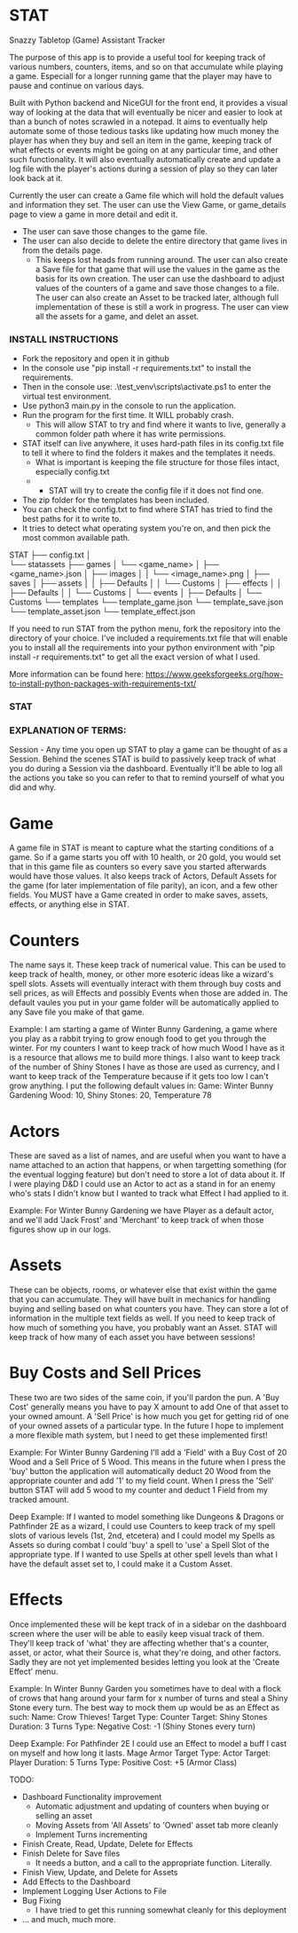 # STAT
 Snazzy Tabletop (Game) Assistant Tracker

The purpose of this app is to provide a useful tool for keeping track of various numbers, counters, items, and so on that accumulate while playing a game. Especiall for a longer running game that the player may have to pause and continue on various days.

Built with Python backend and NiceGUI for the front end, it provides a visual way of looking at the data that will eventually be nicer and easier to look at than a bunch of notes scrawled in a notepad. It aims to eventually help automate some of those tedious tasks like updating how much money the player has when they buy and sell an item in the game, keeping track of what effects or events might be going on at any particular time, and other such functionality. It will also eventually automatically create and update a log file with the player's actions during a session of play so they can later look back at it.

Currently the user can create a Game file which will hold the default values and information they set. 
The user can use the View Game, or game_details page to view a game in more detail and edit it.
 - The user can save those changes to the game file.
 - The user can also decide to delete the entire directory that game lives in from the details page.
   - This keeps lost heads from running around.
The user can also create a Save file for that game that will use the values in the game as the basis for its own creation.
The user can use the dashboard to adjust values of the counters of a game and save those changes to a file.
The user can also create an Asset to be tracked later, although full implementation of these is still a work in progress.
The user can view all the assets for a game, and delet an asset.


### INSTALL INSTRUCTIONS ####
- Fork the repository and open it in github
- In the console use "pip install -r requirements.txt" to install the requirements.
- Then in the console use: .\test_venv\scripts\activate.ps1  to enter the virtual test environment.
- Use python3 main.py in the console to run the application.
- Run the program for the first time. It WILL probably crash.
  - This will allow STAT to try and find where it wants to live, generally a common folder path where it has write permissions.
- STAT itself can live anywhere, it uses hard-path files in its config.txt file to tell it where to find the folders it makes and the templates it needs.
  - What is important is keeping the file structure for those files intact, especially config.txt
  - - STAT will try to create the config file if it does not find one.
- The zip folder for the templates has been included.
- You can check the config.txt to find where STAT has tried to find the best paths for it to write to.
- It tries to detect what operating system you're on, and then pick the most common available path.

STAT
├── config.txt
│   
└── statassets
    ├── games
    │   └── <game_name>
    │       ├── <game_name>.json
    │       ├── images
    │       │   └── <image_name>.png
    │       ├── saves
    │       ├── assets
    │       │   ├── Defaults
    │       │   └── Customs
    │       ├── effects
    │       │   ├── Defaults
    │       │   └── Customs
    │       └── events
    │           ├── Defaults
    │           └── Customs
    └── templates
        └── template_game.json
        └── template_save.json
        └── template_asset.json
        └── template_effect.json

If you need to run STAT from the python menu, fork the repository into the directory of your choice.
I've included a requirements.txt file that will enable you to install all the requirements into your python environment with "pip install -r requirements.txt" to get all the exact version of what I used.

More information can be found here: https://www.geeksforgeeks.org/how-to-install-python-packages-with-requirements-txt/


### STAT ###

### EXPLANATION OF TERMS: ###
Session - Any time you open up STAT to play a game can be thought of as a Session. Behind the scenes STAT is build to passively keep track of what you do during a Session via the dashboard. Eventually it'll be able to log all the actions you take so you can refer to that to remind yourself of what you did and why.


# Game # 
A game file in STAT is meant to capture what the starting conditions of a game. So if a game starts you off with 10 health, or 20 gold, you would set that in this game file as counters so every save you started afterwards would have those values. It also keeps track of Actors, Default Assets for the game (for later implementation of file parity), an icon, and a few other fields. You MUST have a Game created in order to make saves, assets, effects, or anything else in STAT.

# Counters #
The name says it. These keep track of numerical value. This can be used to keep track of health, money, or other more esoteric ideas like a wizard's spell slots. Assets will eventually interact with them through buy costs and sell prices, as will Effects and possibly Events when those are added in. The default vaules you put in your game folder will be automatically applied to any Save file you make of that game.

Example: I am starting a game of Winter Bunny Gardening, a game where you play as a rabbit trying to grow enough food to get you through the winter. For my counters I want to keep track of how much Wood I have as it is a resource that allows me to build more things. I also want to keep track of the number of Shiny Stones I have as those are used as currency, and I want to keep track of the Temperature because if it gets too low I can't grow anything. I put the following default values in:
Game: Winter Bunny Gardening
Wood: 10, Shiny Stones: 20, Temperature 78


# Actors #
These are saved as a list of names, and are useful when you want to have a name attached to an action that happens, or when targetting something (for the eventual logging feature) but don't need to store a lot of data about it. If I were playing D&D I could use an Actor to act as a stand in for an enemy who's stats I didn't know but I wanted to track what Effect I had applied to it.

Example: For Winter Bunny Gardening we have Player as a default actor, and we'll add 'Jack Frost' and 'Merchant' to keep track of when those figures show up in our logs.


# Assets #
These can be objects, rooms, or whatever else that exist within the game that you can accumulate. They will have built in mechanics for handling buying and selling based on what counters you have. They can store a lot of information in the multiple text fields as well. If you need to keep track of how much of something you have, you probably want an Asset. STAT will keep track of how many of each asset you have between sessions!

# Buy Costs and Sell Prices #
These two are two sides of the same coin, if you'll pardon the pun. A 'Buy Cost' generally means you have to pay X amount to add One of that asset to your owned amount. A 'Sell Price' is how much you get for getting rid of one of your owned assets of a particular type. In the future I hope to implement a more flexible math system, but I need to get these implemented first!

Example: For Winter Bunny Gardening I'll add a 'Field' with a Buy Cost of 20 Wood and a Sell Price of 5 Wood. This means in the future when I press the 'buy' button the application will automatically deduct 20 Wood from the appropriate counter and add '1' to my field count. When I press the 'Sell' button STAT will add 5 wood to my counter and deduct 1 Field from my tracked amount.

Deep Example: If I wanted to model something like Dungeons & Dragons or Pathfinder 2E as a wizard, I could use Counters to keep track of my spell slots of various levels (1st, 2nd, etcetera) and I could model my Spells as Assets so during combat I could 'buy' a spell to 'use' a Spell Slot of the appropriate type. If I wanted to use Spells at other spell levels than what I have the default asset set to, I could make it a Custom Asset.


# Effects # 
Once implemented these will be kept track of in a sidebar on the dashboard screen where the user will be able to easily keep visual track of them. They'll keep track of 'what' they are affecting whether that's a counter, asset, or actor, what their Source is, what they're doing, and other factors.
Sadly they are not yet implemented besides letting you look at the 'Create Effect' menu.

Example: In Winter Bunny Garden you sometimes have to deal with a flock of crows that hang around your farm for x number of turns and steal a Shiny Stone every turn. The best way to mock them up would be as an Effect as such:
Name: Crow Thieves! Target Type: Counter  Target: Shiny Stones  Duration: 3 Turns  Type: Negative Cost: -1 (Shiny Stones every turn)

Deep Example: For Pathfinder 2E I could use an Effect to model a buff I cast on myself and how long it lasts.
Mage Armor  Target Type: Actor   Target: Player   Duration: 5 Turns  Type: Positive
Cost: +5 (Armor Class)


TODO:
 - Dashboard Functionality improvement
   - Automatic adjustment and updating of counters when buying or selling an asset
   - Moving Assets from 'All Assets' to 'Owned' asset tab more cleanly
   - Implement Turns incrementing
 - Finish Create, Read, Update, Delete for Effects
 - Finish Delete for Save files
   - It needs a button, and a call to the appropriate function. Literally.
 - Finish View, Update, and Delete for Assets
 - Add Effects to the Dashboard
 - Implement Logging User Actions to File
 - Bug Fixing
   - I have tried to get this running somewhat cleanly for this deployment
 - ... and much, much more.